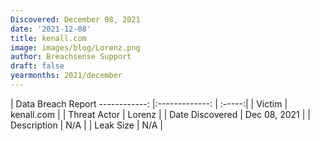 ```yaml
---
Discovered: December 08, 2021
date: '2021-12-08'
title: kenall.com
image: images/blog/Lorenz.png
author: Breachsense Support
draft: false
yearmonths: 2021/december
---
```



| Data Breach Report
------------:   |:-------------:    | :-----:|
| Victim    | kenall.com      | 
| Threat Actor    | Lorenz      | 
| Date Discovered    | Dec 08, 2021      | 
| Description    | N/A      | 
| Leak Size    | N/A      | 

